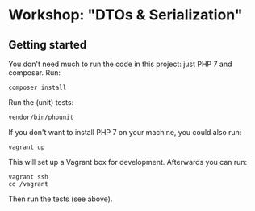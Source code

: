 # Workshop: "DTOs & Serialization"

## Getting started

You don't need much to run the code in this project: just PHP 7 and composer. Run:

    composer install

Run the (unit) tests:

    vendor/bin/phpunit

If you don't want to install PHP 7 on your machine, you could also run:

    vagrant up

This will set up a Vagrant box for development. Afterwards you can run:

    vagrant ssh
    cd /vagrant

Then run the tests (see above).